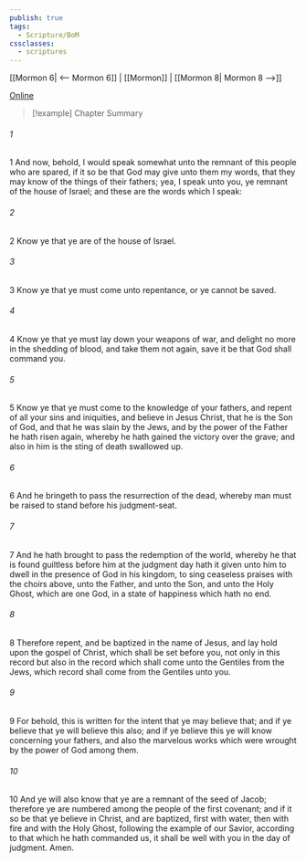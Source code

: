 ```yaml
---
publish: true
tags:
  - Scripture/BoM
cssclasses:
  - scriptures
---
```

[[Mormon 6| <-- Mormon 6]] | [[Mormon]] | [[Mormon 8| Mormon 8 -->]]

[Online](https://churchofjesuschrist.org/study/scriptures/bofm/morm/7?lang=eng)

>[!example] Chapter Summary
>
###### 1
1 And now, behold, I would speak somewhat unto the remnant of this people who are spared, if it so be that God may give unto them my words, that they may know of the things of their fathers; yea, I speak unto you, ye remnant of the house of Israel; and these are the words which I speak:
###### 2
2 Know ye that ye are of the house of Israel.
###### 3
3 Know ye that ye must come unto repentance, or ye cannot be saved.
###### 4
4 Know ye that ye must lay down your weapons of war, and delight no more in the shedding of blood, and take them not again, save it be that God shall command you.
###### 5
5 Know ye that ye must come to the knowledge of your fathers, and repent of all your sins and iniquities, and believe in Jesus Christ, that he is the Son of God, and that he was slain by the Jews, and by the power of the Father he hath risen again, whereby he hath gained the victory over the grave; and also in him is the sting of death swallowed up.
###### 6
6 And he bringeth to pass the resurrection of the dead, whereby man must be raised to stand before his judgment-seat.
###### 7
7 And he hath brought to pass the redemption of the world, whereby he that is found guiltless before him at the judgment day hath it given unto him to dwell in the presence of God in his kingdom, to sing ceaseless praises with the choirs above, unto the Father, and unto the Son, and unto the Holy Ghost, which are one God, in a state of happiness which hath no end.
###### 8
8 Therefore repent, and be baptized in the name of Jesus, and lay hold upon the gospel of Christ, which shall be set before you, not only in this record but also in the record which shall come unto the Gentiles from the Jews, which record shall come from the Gentiles unto you.
###### 9
9 For behold, this is written for the intent that ye may believe that; and if ye believe that ye will believe this also; and if ye believe this ye will know concerning your fathers, and also the marvelous works which were wrought by the power of God among them.
###### 10
10 And ye will also know that ye are a remnant of the seed of Jacob; therefore ye are numbered among the people of the first covenant; and if it so be that ye believe in Christ, and are baptized, first with water, then with fire and with the Holy Ghost, following the example of our Savior, according to that which he hath commanded us, it shall be well with you in the day of judgment. Amen.



